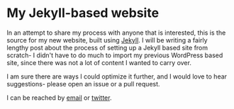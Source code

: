# My Jekyll-based website

In an attempt to share my process with anyone that is interested, this is the source for my new website, built using [Jekyll](http://jekyllrb.com). I will be writing a fairly lengthy post about the process of setting up a Jekyll based site from scratch- I didn't have to do much to import my previous WordPress based site, since there was not a lot of content I wanted to carry over.

I am sure there are ways I could optimize it further, and I would love to hear suggestions- please open an issue or a pull request.

I can be reached by [email](mailto:nk@nachiketkumar.com) or [twitter](http://twitter.com/nachiketkumar). 

